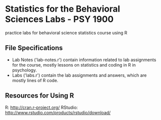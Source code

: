 # Statistics for the Behavioral Sciences Labs - PSY 1900
practice labs for behavioral science statistics course using R

## File Specifications
- Lab Notes ('lab-notes.r') contain information related to lab assignments for the course, mostly lessons on statistics and coding in R in psychology.
- Labs ('labs.r') contain the lab assignments and answers, which are mostly lines of R code.

## Resources for Using R
R: http://cran.r-project.org/
RStudio: http://www.rstudio.com/products/rstudio/download/
